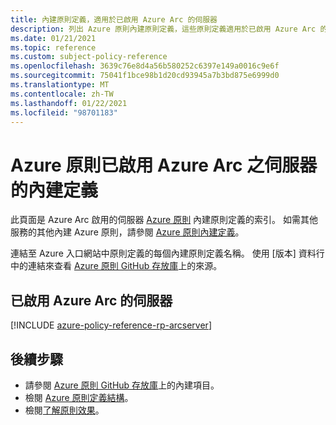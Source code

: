 ```yaml
---
title: 內建原則定義，適用於已啟用 Azure Arc 的伺服器
description: 列出 Azure 原則內建原則定義，這些原則定義適用於已啟用 Azure Arc 的伺服器 (預覽)。 這些內建原則定義提供管理 Azure 資源的常見方法。
ms.date: 01/21/2021
ms.topic: reference
ms.custom: subject-policy-reference
ms.openlocfilehash: 3639c76e8d4a56b580252c6397e149a0016c9e6f
ms.sourcegitcommit: 75041f1bce98b1d20cd93945a7b3bd875e6999d0
ms.translationtype: MT
ms.contentlocale: zh-TW
ms.lasthandoff: 01/22/2021
ms.locfileid: "98701183"
---
```

# <a name="azure-policy-built-in-definitions-for-azure-arc-enabled-servers"></a>Azure 原則已啟用 Azure Arc 之伺服器的內建定義

此頁面是 Azure Arc 啟用的伺服器 [Azure 原則](../../governance/policy/overview.md) 內建原則定義的索引。 如需其他服務的其他內建 Azure 原則，請參閱 [Azure 原則內建定義](../../governance/policy/samples/built-in-policies.md)。

連結至 Azure 入口網站中原則定義的每個內建原則定義名稱。 使用 [版本] 資料行中的連結來查看 [Azure 原則 GitHub 存放庫](https://github.com/Azure/azure-policy)上的來源。

## <a name="azure-arc-enabled-servers"></a>已啟用 Azure Arc 的伺服器

[!INCLUDE [azure-policy-reference-rp-arcserver](../../../includes/policy/reference/byrp/microsoft.hybridcompute.md)]

## <a name="next-steps"></a>後續步驟

- 請參閱 [Azure 原則 GitHub 存放庫](https://github.com/Azure/azure-policy)上的內建項目。
- 檢閱 [Azure 原則定義結構](../../governance/policy/concepts/definition-structure.md)。
- 檢閱[了解原則效果](../../governance/policy/concepts/effects.md)。
